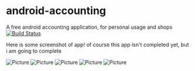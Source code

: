 # android-accounting
A free android accounting application, for personal usage and shops
[![Build Status](https://travis-ci.org/mphj/android-accounting.svg?branch=master)](https://travis-ci.org/mphj/android-accounting)

Here is some screenshot of app! of course this app isn't completed yet, but i am going to complete

![Picture](screenshot/pic1.png?raw=true)
![Picture](screenshot/pic2.png?raw=true)
![Picture](screenshot/pic3.png?raw=true)
![Picture](screenshot/pic4.png?raw=true)
![Picture](screenshot/pic5.png?raw=true)